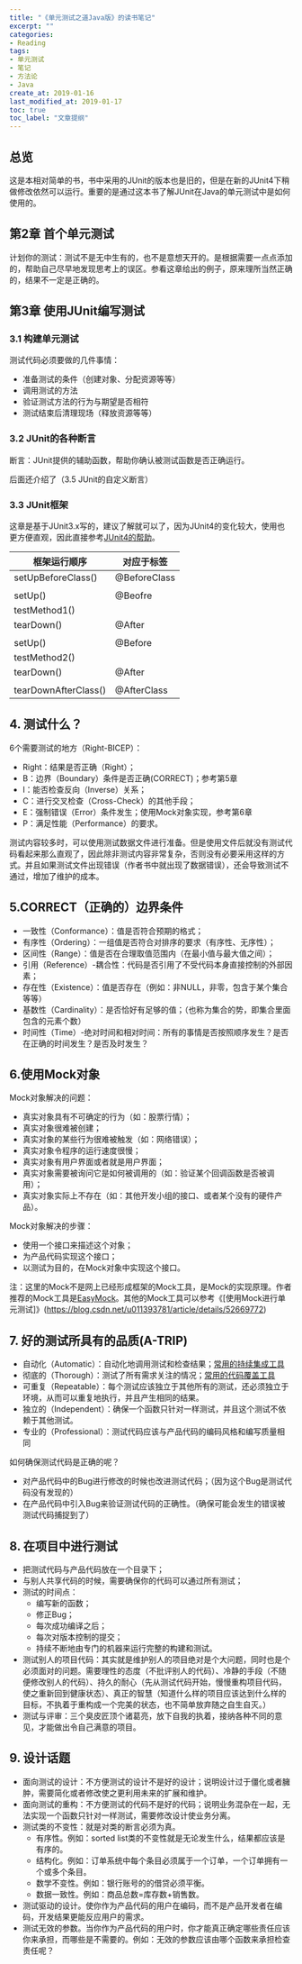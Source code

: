 ```yaml
---
title: "《单元测试之道Java版》的读书笔记"
excerpt: ""
categories:
- Reading
tags:
- 单元测试
- 笔记
- 方法论
- Java
create_at: 2019-01-16
last_modified_at: 2019-01-17
toc: true
toc_label: "文章提纲"
---
```


## 总览
这是本相对简单的书，书中采用的JUnit的版本也是旧的，但是在新的JUnit4下稍做修改依然可以运行。重要的是通过这本书了解JUnit在Java的单元测试中是如何使用的。

## 第2章 首个单元测试
计划你的测试：测试不是无中生有的，也不是意想天开的。是根据需要一点点添加的，帮助自己尽早地发现思考上的误区。参看这章给出的例子，原来理所当然正确的，结果不一定是正确的。

## 第3章 使用JUnit编写测试
### 3.1 构建单元测试
测试代码必须要做的几件事情：
* 准备测试的条件（创建对象、分配资源等等）
* 调用测试的方法
* 验证测试方法的行为与期望是否相符
* 测试结束后清理现场（释放资源等等）
### 3.2 JUnit的各种断言
断言：JUnit提供的辅助函数，帮助你确认被测试函数是否正确运行。

后面还介绍了（3.5 JUnit的自定义断言）

### 3.3 JUnit框架
这章是基于JUnit3.x写的，建议了解就可以了，因为JUnit4的变化较大，使用也更方便直观，因此直接参考[JUnit4的帮助](http://www.cnblogs.com/eggbucket/archive/2012/02/02/2335697.html)。

| 框架运行顺序  |  对应于标签 |
|---------------|-------------|
|setUpBeforeClass() | @BeforeClass |
| | |
|setUp() | @Beofre |
|testMethod1()||
|tearDown() | @After|
|||
|setUp()|@Before|
|testMethod2()
|tearDown()|@After|
|||
|tearDownAfterClass()|@AfterClass|


## 4. 测试什么？
6个需要测试的地方（Right-BICEP）：
* Right：结果是否正确（Right）；
* B：边界（Boundary）条件是否正确(CORRECT)；参考第5章
* I：能否检查反向（Inverse）关系；
* C：进行交叉检查（Cross-Check）的其他手段；
* E：强制错误（Error）条件发生；使用Mock对象实现，参考第6章
* P：满足性能（Performance）的要求。

测试内容较多时，可以使用测试数据文件进行准备。但是使用文件后就没有测试代码看起来那么直观了，因此除非测试内容非常复杂，否则没有必要采用这样的方式。并且如果测试文件出现错误（作者书中就出现了数据错误），还会导致测试不通过，增加了维护的成本。

## 5.CORRECT（正确的）边界条件
* 一致性（Conformance）：值是否符合预期的格式；
* 有序性（Ordering）：一组值是否符合对排序的要求（有序性、无序性）；
* 区间性（Range）：值是否在合理取值范围内（在最小值与最大值之间）；
* 引用（Reference）-耦合性：代码是否引用了不受代码本身直接控制的外部因素；
* 存在性（Existence）：值是否存在（例如：非NULL，非零，包含于某个集合等等）
* 基数性（Cardinality）：是否恰好有足够的值；（也称为集合的势，即集合里面包含的元素个数）
* 时间性（Time）-绝对时间和相对时间：所有的事情是否按照顺序发生？是否在正确的时间发生？是否及时发生？

## 6.使用Mock对象
Mock对象解决的问题：
* 真实对象具有不可确定的行为（如：股票行情）；
* 真实对象很难被创建；
* 真实对象的某些行为很难被触发（如：网络错误）；
* 真实对象令程序的运行速度很慢；
* 真实对象有用户界面或者就是用户界面；
* 真实对象需要被询问它是如何被调用的（如：验证某个回调函数是否被调用）；
* 真实对象实际上不存在（如：其他开发小组的接口、或者某个没有的硬件产品）。

Mock对象解决的步骤：
* 使用一个接口来描述这个对象；
* 为产品代码实现这个接口；
* 以测试为目的，在Mock对象中实现这个接口。

注：这里的Mock不是网上已经形成框架的Mock工具，是Mock的实现原理。作者推荐的Mock工具是[EasyMock](http://easymock.org/)。其他的Mock工具可以参考《[使用Mock进行单元测试]》(https://blog.csdn.net/u011393781/article/details/52669772)

## 7. 好的测试所具有的品质(A-TRIP)
* 自动化（Automatic）：自动化地调用测试和检查结果；[常用的持续集成工具](https://www.testwo.com/article/1170)
* 彻底的（Thorough）：测试了所有需求关注的情况；[常用的代码覆盖工具](https://blog.csdn.net/ohcezzz/article/details/78239927)
* 可重复（Repeatable）：每个测试应该独立于其他所有的测试，还必须独立于环境，从而可以重复地执行，并且产生相同的结果。
* 独立的（Independent）：确保一个函数只针对一样测试，并且这个测试不依赖于其他测试。
* 专业的（Professional）：测试代码应该与产品代码的编码风格和编写质量相同

如何确保测试代码是正确的呢？
* 对产品代码中的Bug进行修改的时候也改进测试代码；（因为这个Bug是测试代码没有发现的）
* 在产品代码中引入Bug来验证测试代码的正确性。（确保可能会发生的错误被测试代码捕捉到了）

## 8. 在项目中进行测试
* 把测试代码与产品代码放在一个目录下；
* 与别人共享代码的时候，需要确保你的代码可以通过所有测试；
* 测试的时间点：
  * 编写新的函数；
  * 修正Bug；
  * 每次成功编译之后；
  * 每次对版本控制的提交；
  * 持续不断地由专门的机器来运行完整的构建和测试。
* 测试别人的项目代码：其实就是维护别人的项目绝对是个大问题，同时也是个必须面对的问题。需要理性的态度（不批评别人的代码）、冷静的手段（不随便修改别人的代码）、持久的耐心（先从测试代码开始，慢慢重构项目代码，使之重新回到健康状态）、真正的智慧（知道什么样的项目应该达到什么样的目标，不执着于重构成一个完美的状态，也不简单放弃随之自生自灭。）
* 测试与评审：三个臭皮匠顶个诸葛亮，放下自我的执着，接纳各种不同的意见，才能做出令自己满意的项目。

## 9. 设计话题
* 面向测试的设计：不方便测试的设计不是好的设计；说明设计过于僵化或者臃肿，需要简化或者修改使之更利用未来的扩展和维护。
* 面向测试的重构：不方便测试的代码不是好的代码；说明业务混杂在一起，无法实现一个函数只针对一样测试，需要修改设计使业务分离。
* 测试类的不变性：就是对类的断言必须为真。
  * 有序性。例如：sorted list类的不变性就是无论发生什么，结果都应该是有序的。
  * 结构化。例如：订单系统中每个条目必须属于一个订单，一个订单拥有一个或多个条目。
  * 数学不变性。例如：银行账号的的借贷必须平衡。
  * 数据一致性。例如：商品总数=库存数+销售数。
* 测试驱动的设计。使你作为产品代码的用户在编码，而不是产品开发者在编码，开发结果更能反应用户的需求。
* 测试无效的参数。当你作为产品代码的用户时，你才能真正确定哪些责任应该你来承担，而哪些是不需要的。例如：无效的参数应该由哪个函数来承担检查责任呢？